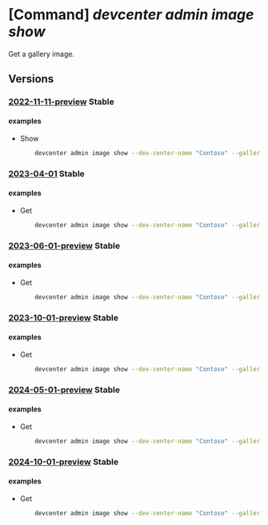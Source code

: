 # [Command] _devcenter admin image show_

Get a gallery image.

## Versions

### [2022-11-11-preview](/Resources/mgmt-plane/L3N1YnNjcmlwdGlvbnMve30vcmVzb3VyY2Vncm91cHMve30vcHJvdmlkZXJzL21pY3Jvc29mdC5kZXZjZW50ZXIvZGV2Y2VudGVycy97fS9nYWxsZXJpZXMve30vaW1hZ2VzL3t9/2022-11-11-preview.xml) **Stable**

<!-- mgmt-plane /subscriptions/{}/resourcegroups/{}/providers/microsoft.devcenter/devcenters/{}/galleries/{}/images/{} 2022-11-11-preview -->

#### examples

- Show
    ```bash
        devcenter admin image show --dev-center-name "Contoso" --gallery-name "DefaultDevGallery" --name "{imageName}" --resource-group "rg1"
    ```

### [2023-04-01](/Resources/mgmt-plane/L3N1YnNjcmlwdGlvbnMve30vcmVzb3VyY2Vncm91cHMve30vcHJvdmlkZXJzL21pY3Jvc29mdC5kZXZjZW50ZXIvZGV2Y2VudGVycy97fS9nYWxsZXJpZXMve30vaW1hZ2VzL3t9/2023-04-01.xml) **Stable**

<!-- mgmt-plane /subscriptions/{}/resourcegroups/{}/providers/microsoft.devcenter/devcenters/{}/galleries/{}/images/{} 2023-04-01 -->

#### examples

- Get
    ```bash
        devcenter admin image show --dev-center-name "Contoso" --gallery-name "DefaultDevGallery" --name "ContosoBaseImage" --resource-group "rg1"
    ```

### [2023-06-01-preview](/Resources/mgmt-plane/L3N1YnNjcmlwdGlvbnMve30vcmVzb3VyY2Vncm91cHMve30vcHJvdmlkZXJzL21pY3Jvc29mdC5kZXZjZW50ZXIvZGV2Y2VudGVycy97fS9nYWxsZXJpZXMve30vaW1hZ2VzL3t9/2023-06-01-preview.xml) **Stable**

<!-- mgmt-plane /subscriptions/{}/resourcegroups/{}/providers/microsoft.devcenter/devcenters/{}/galleries/{}/images/{} 2023-06-01-preview -->

#### examples

- Get
    ```bash
        devcenter admin image show --dev-center-name "Contoso" --gallery-name "DefaultDevGallery" --name "ContosoBaseImage" --resource-group "rg1"
    ```

### [2023-10-01-preview](/Resources/mgmt-plane/L3N1YnNjcmlwdGlvbnMve30vcmVzb3VyY2Vncm91cHMve30vcHJvdmlkZXJzL21pY3Jvc29mdC5kZXZjZW50ZXIvZGV2Y2VudGVycy97fS9nYWxsZXJpZXMve30vaW1hZ2VzL3t9/2023-10-01-preview.xml) **Stable**

<!-- mgmt-plane /subscriptions/{}/resourcegroups/{}/providers/microsoft.devcenter/devcenters/{}/galleries/{}/images/{} 2023-10-01-preview -->

#### examples

- Get
    ```bash
        devcenter admin image show --dev-center-name "Contoso" --gallery-name "DefaultDevGallery" --name "ContosoBaseImage" --resource-group "rg1"
    ```

### [2024-05-01-preview](/Resources/mgmt-plane/L3N1YnNjcmlwdGlvbnMve30vcmVzb3VyY2Vncm91cHMve30vcHJvdmlkZXJzL21pY3Jvc29mdC5kZXZjZW50ZXIvZGV2Y2VudGVycy97fS9nYWxsZXJpZXMve30vaW1hZ2VzL3t9/2024-05-01-preview.xml) **Stable**

<!-- mgmt-plane /subscriptions/{}/resourcegroups/{}/providers/microsoft.devcenter/devcenters/{}/galleries/{}/images/{} 2024-05-01-preview -->

#### examples

- Get
    ```bash
        devcenter admin image show --dev-center-name "Contoso" --gallery-name "DefaultDevGallery" --name "ContosoBaseImage" --resource-group "rg1"
    ```

### [2024-10-01-preview](/Resources/mgmt-plane/L3N1YnNjcmlwdGlvbnMve30vcmVzb3VyY2Vncm91cHMve30vcHJvdmlkZXJzL21pY3Jvc29mdC5kZXZjZW50ZXIvZGV2Y2VudGVycy97fS9nYWxsZXJpZXMve30vaW1hZ2VzL3t9/2024-10-01-preview.xml) **Stable**

<!-- mgmt-plane /subscriptions/{}/resourcegroups/{}/providers/microsoft.devcenter/devcenters/{}/galleries/{}/images/{} 2024-10-01-preview -->

#### examples

- Get
    ```bash
        devcenter admin image show --dev-center-name "Contoso" --gallery-name "DefaultDevGallery" --name "ContosoBaseImage" --resource-group "rg1"
    ```
